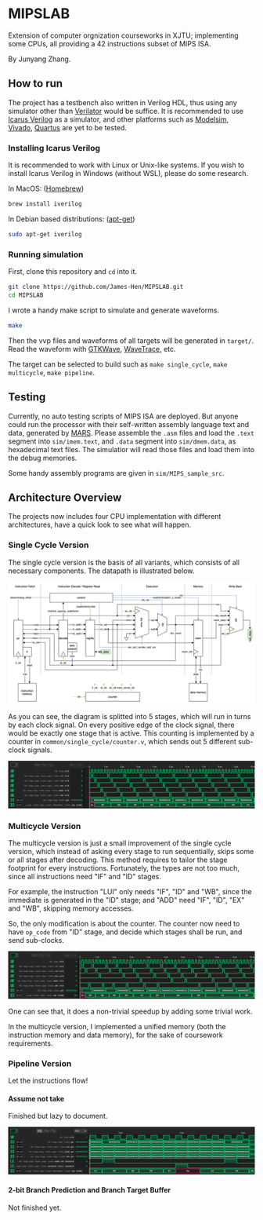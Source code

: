 # MIPSLAB

Extension of computer orgnization courseworks in XJTU; implementing some CPUs, all providing a 42 instructions subset of MIPS ISA.

By Junyang Zhang.

## How to run

The project has a testbench also written in Verilog HDL, thus using any simulator other than [Verilator](https://www.veripool.org/verilator/) would be suffice. It is recommended to use [Icarus Verilog](http://iverilog.icarus.com/) as a simulator, and other platforms such as [Modelsim](https://eda.sw.siemens.com/en-US/ic/modelsim/), [Vivado](https://china.xilinx.com/products/design-tools/vivado.html), [Quartus](https://www.intel.com/content/www/us/en/software/programmable/quartus-prime/download.html) are yet to be tested.

### Installing Icarus Verilog

It is recommended to work with Linux or Unix-like systems. If you wish to install Icarus Verilog in Windows (without WSL), please do some research.

In MacOS: ([Homebrew](https://brew.sh/))

```sh
brew install iverilog
```

In Debian based distributions: ([apt-get](https://www.debian.org/doc/manuals/debian-handbook/sect.apt-get.zh-cn.html))

```sh
sudo apt-get iverilog
```

### Running simulation

First, clone this repository and `cd` into it.

```sh
git clone https://github.com/James-Hen/MIPSLAB.git
cd MIPSLAB
```

I wrote a handy make script to simulate and generate waveforms.

```sh
make
```

Then the vvp files and waveforms of all targets will be generated in `target/`. Read the waveform with [GTKWave](http://gtkwave.sourceforge.net/), [WaveTrace](https://www.wavetrace.io/), etc.

The target can be selected to build such as `make single_cycle`, `make multicycle`, `make pipeline`.

## Testing

Currently, no auto testing scripts of MIPS ISA are deployed. But anyone could run the processor with their self-written assembly language text and data, generated by [MARS](http://courses.missouristate.edu/kenvollmar/mars/). Please assemble the `.asm` files and load the `.text` segment into `sim/imem.text`, and `.data` segment into `sim/dmem.data`, as hexadecimal text files. The simulatior will read those files and load them into the debug memories.

Some handy assembly programs are given in `sim/MIPS_sample_src`.

## Architecture Overview

The projects now includes four CPU implementation with different architectures, have a quick look to see what will happen.

### Single Cycle Version

The single cycle version is the basis of all variants, which consists of all necessary components. The datapath is illustrated below.

![SingleCycleDataPath.drawio](assets/SingleCycleDataPath.drawio.png)

As you can see, the diagram is splitted into 5 stages, which will run in turns by each clock signal. On every positive edge of the clock signal, there would be exactly one stage that is active. This counting is implemented by a counter in `common/single_cycle/counter.v`, which sends out 5 different sub-clock signals.

![SingleCycleCounter.png](assets/SingleCycleCounter.png)

### Multicycle Version

The multicycle version is just a small improvement of the single cycle version, which instead of asking every stage to run sequentially, skips some or all stages after decoding. This method requires to tailor the stage footprint for every instructions. Fortunately, the types are not too much, since all instructions need "IF" and "ID" stages.

For example, the instruction "LUI" only needs "IF", "ID" and "WB", since the immediate is generated in the "ID" stage; and "ADD" need "IF", "ID", "EX" and "WB", skipping memory accesses.

So, the only modification is about the counter. The counter now need to have `op_code` from "ID" stage, and decide which stages shall be run, and send sub-clocks.

![MulticycleCounter](assets/MulticycleCounter.png)

One can see that, it does a non-trivial speedup by adding some trivial work.

In the multicycle version, I implemented a unified memory (both the instruction memory and data memory), for the sake of coursework requirements.

### Pipeline Version

Let the instructions flow!

#### Assume not take

Finished but lazy to document.

![PipelineHazards](assets/PipelineHazards.png)

#### 2-bit Branch Prediction and Branch Target Buffer

Not finished yet.